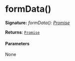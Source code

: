 # formData()



**Signature:** _formData(): [Promise](../es6-promise/promise.md)<FormData>_

**Returns**: [`Promise`](../es6-promise/promise.md)<FormData>



#### Parameters
None


